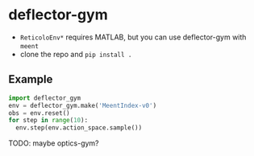 # deflector-gym

* `ReticoloEnv*` requires MATLAB, but you can use deflector-gym with `meent`
* clone the repo and `pip install .`

## Example

```python
import deflector_gym
env = deflector_gym.make('MeentIndex-v0')
obs = env.reset()
for step in range(10):
  env.step(env.action_space.sample())
```

TODO: maybe optics-gym?
